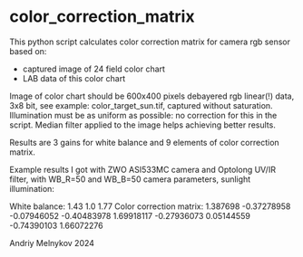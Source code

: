 # color_correction_matrix
This python script calculates color correction matrix for camera rgb sensor based on:
 - captured image of 24 field color chart
 - LAB data of this color chart

Image of color chart should be 600x400 pixels debayered rgb linear(!) data, 3x8 bit, see example: color_target_sun.tif, captured without saturation.
Illumination must be as uniform as possible: no correction for this in the script.
Median filter applied to the image helps achieving better results.

Results are 3 gains for white balance and 9 elements of color correction matrix.

Example results I got with ZWO ASI533MC camera and Optolong UV/IR filter, with WB_R=50 and WB_B=50 camera parameters, sunlight illumination:

White balance:
1.43 1.0 1.77
Color correction matrix:
1.387698    -0.37278958 -0.07946052
-0.40483978  1.69918117 -0.27936073
 0.05144559 -0.74390103  1.66072276
 
 Andriy Melnykov 2024
